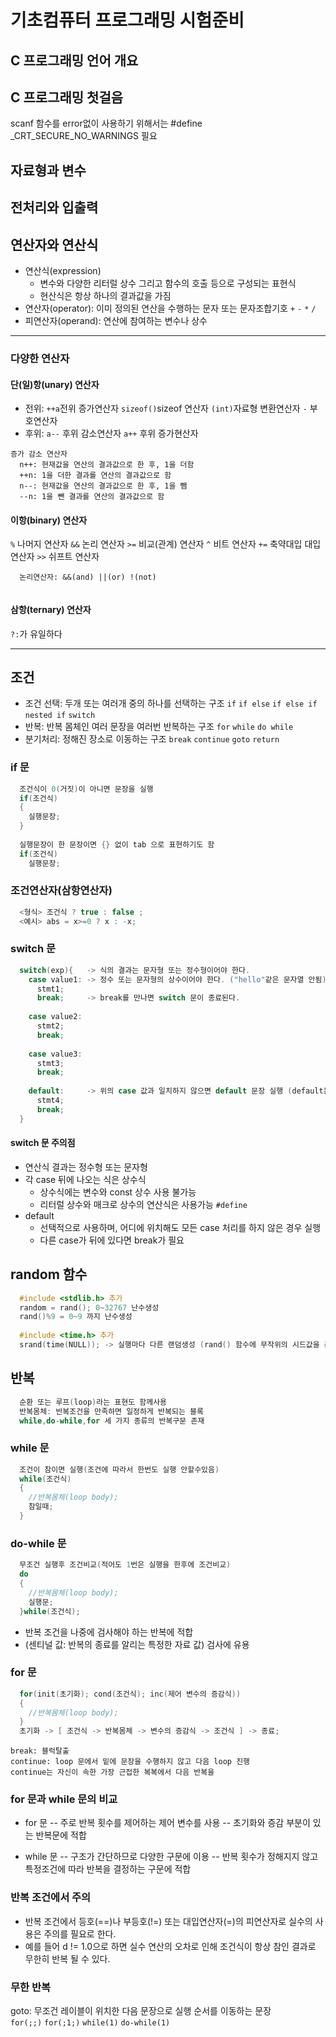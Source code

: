 # 기초컴퓨터 프로그래밍 시험준비

## C 프로그래밍 언어 개요
## C 프로그래밍 첫걸음
scanf 함수를 error없이 사용하기 위해서는 #define _CRT_SECURE_NO_WARNINGS 필요
## 자료형과 변수
## 전처리와 입출력
## 연산자와 연산식
- 연산식(expression)
  - 변수와 다양한 리터럴 상수 그리고 함수의 호출 등으로 구성되는 표현식
  - 현산식은 항상 하나의 결과값을 가짐
- 연산자(operator): 이미 정의된 연산을 수행하는 문자 또는 문자조합기호 `+` `-` `*` `/`
- 피연산자(operand): 연산에 참여하는 변수나 상수
--------
### 다양한 연산자

#### 단(일)항(unary) 연산자
- 전위: `++a`전위 증가연산자 `sizeof()`sizeof 연산자 `(int)`자료형 변환연산자 `-` 부호연산자 
- 후위: `a--` 후위 감소연산자 `a++` 후위 증가현산자
```
증가 감소 연산자
  n++: 현재값을 연산의 결과값으로 한 후, 1을 더함
  ++n: 1을 더한 결과를 연산의 결과값으로 함
  n--: 현재값을 연산의 결과값으로 한 후, 1을 뺌
  --n: 1을 뺀 결과를 연산의 결과값으로 함
```
#### 이항(binary) 연산자
`%` 나머지 연산자 `&&` 논리 연산자 `>=` 비교(관계) 연산자 `^` 비트 연산자 `+=` 축약대입 대입연산자 `>>` 쉬프트 연산자
```
  논리연산자: &&(and) ||(or) !(not)
  
```
#### 삼항(ternary) 연산자
`?:`가 유일하다

--------
## 조건
- 조건 선택: 두개 또는 여러개 중의 하나를 선택하는 구조
`if` `if else` `if else if` `nested if` `switch` 
- 반복: 반복 몸체인 여러 문장을 여러번 반복하는 구조
`for` `while` `do while`
- 분기처리: 정해진 장소로 이동하는 구조
`break` `continue` `goto` `return`

### if 문
```C
  조건식이 0(거짓)이 아니면 문장을 실행
  if(조건식)
  {
    실행문장;
  }
  
  실행문장이 한 문장이면 {} 없이 tab 으로 표현하기도 함 
  if(조건식)
    실행문장;
```
### 조건연산자(삼항연산자)
```C
  <형식> 조건식 ? true : false ;
  <예시> abs = x>=0 ? x : -x;
```
### switch 문
```C
  switch(exp){   -> 식의 결과는 문자형 또는 정수형이어야 한다.
    case value1: -> 정수 또는 문자형의 상수이어야 한다. ("hello"같은 문자열 안됨)
      stmt1;
      break;     -> break를 만나면 switch 문이 종료된다.
      
    case value2:
      stmt2;
      break;
      
    case value3:
      stmt3;
      break;
      
    default:     -> 위의 case 값과 일치하지 않으면 default 문장 실행 (default는 무조건 실행) 
      stmt4;
      break;
  }
```
#### switch 문 주의점
- 연산식 결과는 정수형 또는 문자형
- 각 case 뒤에 나오는 식은 상수식
  - 상수식에는 변수와 const 상수 사용 불가능
  - 리터럴 상수와 매크로 상수의 연산식은 사용가능 `#define`
- default
  - 선택적으로 사용하며, 어디에 위치해도 모든 case 처리를 하지 않은 경우 실행
  - 다른 case가 뒤에 있다면 break가 필요

## random 함수
```C
  #include <stdlib.h> 추가
  random = rand(); 0~32767 난수생성 
  rand()%9 = 0~9 까지 난수생성
  
  #include <time.h> 추가
  srand(time(NULL)); -> 실행마다 다른 랜덤생성 (rand() 함수에 무작위의 시드값을 준다)
```
## 반복
```C
  순환 또는 루프(loop)라는 표현도 함께사용
  반복몸체: 반복조건을 만족하면 일정하게 반복되는 블록
  while,do-while,for 세 가지 종류의 반복구문 존재
```
### while 문
```C
  조건이 참이면 실행(조건에 따라서 한번도 실행 안할수있음)
  while(조건식)
  {
    //반복몸체(loop body);
    참일때;
  }
```
### do-while 문
```C
  무조건 실행후 조건비교(적어도 1번은 실행을 한후에 조건비교)
  do
  {
    //반복몸체(loop body);
    실행문;
  }while(조건식);
```
  - 반복 조건을 나중에 검사해야 하는 반복에 적합 
  - (센티널 값: 반복의 종료를 알리는 특정한 자료 값) 검사에 유용

### for 문
```C
  for(init(초기화); cond(조건식); inc(제어 변수의 증감식))
  {
    //반복몸체(loop body);
  }
  초기화 -> [ 조건식 -> 반복몸체 -> 변수의 증감식 -> 조건식 ] -> 종료;
```
    break: 블럭탈출
    continue: loop 문에서 밑에 문장을 수행하지 않고 다음 loop 진행
    continue는 자신이 속한 가장 근접한 복복에서 다음 반복을 
 
### for 문과 while 문의 비교
- for 문
-- 주로 반복 횟수를 제어하는 제어 변수를 사용
-- 초기화와 증감 부분이 있는 반복문에 적합

- while 문
-- 구조가 간단하므로 다양한 구문에 이용
-- 반복 횟수가 정해지지 않고 특정조건에 따라 반복을 결정하는 구문에 적합
    
### 반복 조건에서 주의
- 반복 조건에서 등호(==)나 부등호(!=) 또는 대입연산자(=)의 피연산자로 실수의 사용은 주의를 필요로 한다.
- 예를 들어 d != 1.0으로 하면 실수 연산의 오차로 인해 조건식이 항상 참인 결과로 무한히 반복 될 수 있다.

### 무한 반복
goto: 무조건 레이블이 위치한 다음 문장으로 실행 순서를 이동하는 문장 <br>
`for(;;)` `for(;1;)` `while(1)` `do-while(1)`










